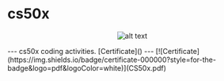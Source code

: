 # cs50x
<p align="center">
  <img src="https://cs50.harvard.edu/certificates/6968813b-b534-4ce5-935c-73a04d5fc7b6" alt="alt text">
</p>
---
cs50x coding activities.
[Certificate]()
---
[![Certificate](https://img.shields.io/badge/certificate-000000?style=for-the-badge&logo=pdf&logoColor=white)](CS50x.pdf)

